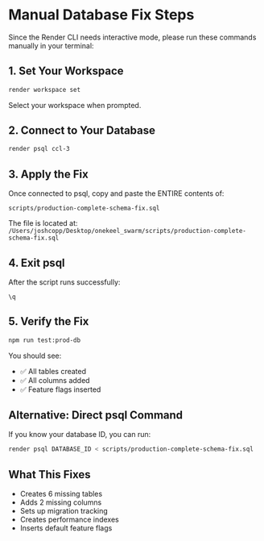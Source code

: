 # Manual Database Fix Steps

Since the Render CLI needs interactive mode, please run these commands manually in your terminal:

## 1. Set Your Workspace
```bash
render workspace set
```
Select your workspace when prompted.

## 2. Connect to Your Database
```bash
render psql ccl-3
```

## 3. Apply the Fix
Once connected to psql, copy and paste the ENTIRE contents of:
```
scripts/production-complete-schema-fix.sql
```

The file is located at:
`/Users/joshcopp/Desktop/onekeel_swarm/scripts/production-complete-schema-fix.sql`

## 4. Exit psql
After the script runs successfully:
```
\q
```

## 5. Verify the Fix
```bash
npm run test:prod-db
```

You should see:
- ✅ All tables created
- ✅ All columns added
- ✅ Feature flags inserted

## Alternative: Direct psql Command
If you know your database ID, you can run:
```bash
render psql DATABASE_ID < scripts/production-complete-schema-fix.sql
```

## What This Fixes
- Creates 6 missing tables
- Adds 2 missing columns
- Sets up migration tracking
- Creates performance indexes
- Inserts default feature flags